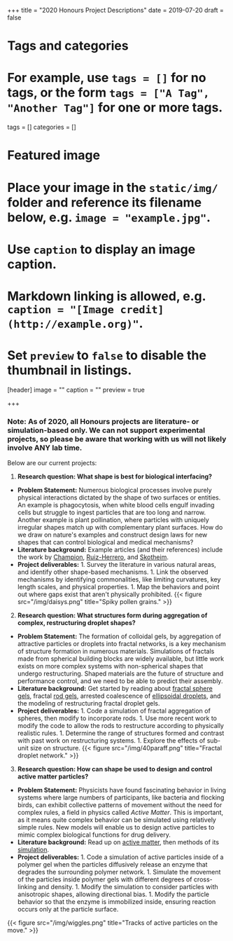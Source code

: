 +++
title = "2020 Honours Project Descriptions"
date = 2019-07-20
draft = false

# Tags and categories
# For example, use `tags = []` for no tags, or the form `tags = ["A Tag", "Another Tag"]` for one or more tags.
tags = []
categories = []

# Featured image
# Place your image in the `static/img/` folder and reference its filename below, e.g. `image = "example.jpg"`.
# Use `caption` to display an image caption.
#   Markdown linking is allowed, e.g. `caption = "[Image credit](http://example.org)"`.
# Set `preview` to `false` to disable the thumbnail in listings.
[header]
image = ""
caption = ""
preview = true

+++
### Note: As of 2020, all Honours projects are literature- or simulation-based only.  We can not support experimental projects, so please be aware that working with us will not likely involve ANY lab time. 

Below are our current projects:

1. **Research question: What shape is best for biological interfacing?**
  * **Problem Statement:** Numerous biological processes involve purely physical interactions dictated by the shape of two surfaces or entities. An example is phagocytosis, when white blood cells engulf invading cells but struggle to ingest particles that are too long and narrow. Another example is plant pollination, where particles with uniquely irregular shapes match up with complementary plant surfaces. How do we draw on nature's examples and construct design laws for new shapes that can control biological and medical mechanisms?
  * **Literature background:** Example articles (and their references) include the work by [Champion](https://www.pnas.org/content/103/13/4930.short), [Ruiz-Herrero](https://journals.aps.org/prl/abstract/10.1103/PhysRevLett.123.038102), and [Skotheim](https://science.sciencemag.org/content/308/5726/1308).
  * **Project deliverables:** 
        1. Survey the literature in various natural areas, and identify other shape-based mechanisms.
        1. Link the observed mechanisms by identifying commonalities, like limiting curvatures, key length scales, and physical properties.
        1. Map the behaviors and point out where gaps exist that aren't physically prohibited.
{{< figure src="/img/daisys.png" title="Spiky pollen grains." >}}     

2. **Research question: What structures form during aggregation of complex, restructuring droplet shapes?**
  * **Problem Statement:** The formation of colloidal gels, by aggregation of attractive particles or droplets into fractal networks, is a key mechanism of structure formation in numerous materials. Simulations of fractals made from spherical building blocks are widely available, but little work exists on more complex systems with non-spherical shapes that undergo restructuring. Shaped materials are the future of structure and performance control, and we need to be able to predict their assembly.
  * **Literature background:** Get started by reading about [fractal sphere gels](https://link.springer.com/article/10.1023/A:1008731904082), fractal [rod gels](https://journals.aps.org/prl/abstract/10.1103/PhysRevLett.92.155503), arrested coalescence of [ellipsoidal droplets](https://pubs.acs.org/doi/abs/10.1021/acs.langmuir.8b02136), and the modeling of restructuring fractal droplet gels.
  * **Project deliverables:** 
        1. Code a simulation of fractal aggregation of spheres, then modify to incorporate rods.
        1. Use more recent work to modify the code to allow the rods to restructure according to physically realistic rules.
        1. Determine the range of structures formed and contrast with past work on restructuring systems.
        1. Explore the effects of sub-unit size on structure.
{{< figure src="/img/40paraff.png" title="Fractal droplet network." >}}      
        
3. **Research question: How can shape be used to design and control active matter particles?**
  * **Problem Statement:** Physicists have found fascinating behavior in living systems where large numbers of participants, like bacteria and flocking birds, can exhibit collective patterns of movement without the need for complex rules, a field in physics called *Active Matter*. This is important, as it means quite complex behavior can be simulated using relatively simple rules. New models will enable us to design active particles to mimic complex biological functions for drug delivery.
  * **Literature background:** Read up on [active matter](https://www.annualreviews.org/doi/full/10.1146/annurev-conmatphys-070909-104101), then methods of its [simulation](https://journals.aps.org/rmp/abstract/10.1103/RevModPhys.85.1143).
  * **Project deliverables:** 
        1. Code a simulation of active particles inside of a polymer gel when the particles diffusively release an enzyme that degrades the surrounding polymer network. 
        1. Simulate the movement of the particles inside polymer gels with different degrees of cross-linking and density.
        1. Modify the simulation to consider particles with anisotropic shapes, allowing directional bias.
        1. Modify the particle behavior so that the enzyme is immobilized inside, ensuring reaction occurs only at the particle surface.

{{< figure src="/img/wiggles.png" title="Tracks of active particles on the move." >}}


